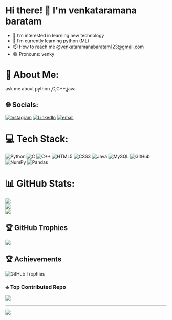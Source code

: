 # Hi there! 👋 I'm venkataramana baratam
- 👀 I’m interested in learning new technology
- 🌱 I’m currently learning python (ML)
- 📫 How to reach me @venkataramanabaratam123@gmail.com
- 😄 Pronouns: venky

<!---
Venkatarmana-Baratam/Venkatarmana-Baratam is a ✨ special ✨ repository because its `README.md` (this file) appears on your GitHub profile.
You can click the Preview link to take a look at your changes.
--->
# 💫 About Me:
ask me about python ,C,C++,java<br>


## 🌐 Socials:
[![Instagram](https://img.shields.io/badge/Instagram-%23E4405F.svg?logo=Instagram&logoColor=white)](https://instagram.com/venkataramana_baratam) [![LinkedIn](https://img.shields.io/badge/LinkedIn-%230077B5.svg?logo=linkedin&logoColor=white)](https://www.linkedin.com/in/venkataramana-baratam-b9a6802a9) [![email](https://img.shields.io/badge/Email-D14836?logo=gmail&logoColor=white)](mailto:venkataramanabaratam123@gmail.com) 

# 💻 Tech Stack:
![Python](https://img.shields.io/badge/python-3670A0?style=for-the-badge&logo=python&logoColor=ffdd54) ![C](https://img.shields.io/badge/c-%2300599C.svg?style=for-the-badge&logo=c&logoColor=white) ![C++](https://img.shields.io/badge/c++-%2300599C.svg?style=for-the-badge&logo=c%2B%2B&logoColor=white) ![HTML5](https://img.shields.io/badge/html5-%23E34F26.svg?style=for-the-badge&logo=html5&logoColor=white) ![CSS3](https://img.shields.io/badge/css3-%231572B6.svg?style=for-the-badge&logo=css3&logoColor=white) ![Java](https://img.shields.io/badge/java-%23ED8B00.svg?style=for-the-badge&logo=openjdk&logoColor=white) ![MySQL](https://img.shields.io/badge/mysql-4479A1.svg?style=for-the-badge&logo=mysql&logoColor=white) ![GitHub](https://img.shields.io/badge/github-%23121011.svg?style=for-the-badge&logo=github&logoColor=white) ![NumPy](https://img.shields.io/badge/numpy-%23013243.svg?style=for-the-badge&logo=numpy&logoColor=white) ![Pandas](https://img.shields.io/badge/pandas-%23150458.svg?style=for-the-badge&logo=pandas&logoColor=white)
# 📊 GitHub Stats:
![](https://github-readme-stats.vercel.app/api?username=BaratamVenkataramana.&theme=dark&hide_border=false&include_all_commits=false&count_private=false)<br/>
![](https://github-readme-streak-stats.herokuapp.com/?user=BaratamVenkataramana.&theme=dark&hide_border=false)<br/>
![](https://github-readme-stats.vercel.app/api/top-langs/?username=BaratamVenkataramana.&theme=dark&hide_border=false&include_all_commits=false&count_private=false&layout=compact)

## 🏆 GitHub Trophies
![](https://github-profile-trophy.vercel.app/?username=BaratamVenkataramana.&theme=radical&no-frame=false&no-bg=false&margin-w=4)


## 🏆 Achievements
![GitHub Trophies](https://github-profile-trophy.vercel.app/?username=chand6907&theme=darkhub&no-frame=true&row=1&column=7)

### 🔝 Top Contributed Repo
![](https://github-contributor-stats.vercel.app/api?username=BaratamVenkataramana.&limit=5&theme=dark&combine_all_yearly_contributions=true)

---
[![](https://visitcount.itsvg.in/api?id=BaratamVenkataramana.&icon=0&color=0)](https://visitcount.itsvg.in)

<!-- Proudly created with GPRM ( https://gprm.itsvg.in ) -->
